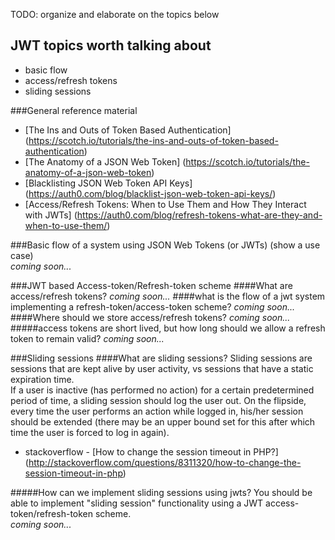 TODO: organize and elaborate on the topics below

JWT topics worth talking about
---
- basic flow
- access/refresh tokens
- sliding sessions

###General reference material
- [The Ins and Outs of Token Based Authentication] (https://scotch.io/tutorials/the-ins-and-outs-of-token-based-authentication)
- [The Anatomy of a JSON Web Token] (https://scotch.io/tutorials/the-anatomy-of-a-json-web-token)
- [Blacklisting JSON Web Token API Keys] (https://auth0.com/blog/blacklist-json-web-token-api-keys/)
- [Access/Refresh Tokens: When to Use Them and How They Interact with JWTs] (https://auth0.com/blog/refresh-tokens-what-are-they-and-when-to-use-them/)  
 

###Basic flow of a system using JSON Web Tokens (or JWTs) (show a use case)  
*coming soon...*


###JWT based Access-token/Refresh-token scheme
####What are access/refresh tokens?
*coming soon...*
####what is the flow of a jwt system implementing a refresh-token/access-token scheme?
*coming soon...*
####Where should we store access/refresh tokens? 
*coming soon...*
#####access tokens are short lived, but how long should we allow a refresh token to remain valid?
*coming soon...*

###Sliding sessions
####What are sliding sessions?
Sliding sessions are sessions that are kept alive by user activity, vs sessions that have a static expiration time.  
If a user is inactive (has performed no action) for a certain predetermined period of time, a sliding session should log the user out. On the flipside, every time the user performs an action while logged in, his/her session should be extended (there may be an upper bound set for this after which time the user is forced to log in again).
- stackoverflow - [How to change the session timeout in PHP?] (http://stackoverflow.com/questions/8311320/how-to-change-the-session-timeout-in-php)



#####How can we implement sliding sessions using jwts?
You should be able to implement "sliding session" functionality using a JWT access-token/refresh-token scheme.  
*coming soon...*


